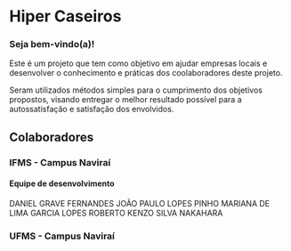 # Hiper Caseiros

### Seja bem-vindo(a)!

Este é um projeto que tem como objetivo em ajudar empresas locais e desenvolver o conhecimento e práticas dos coolaboradores deste projeto.

Seram utilizados métodos simples para o cumprimento dos objetivos propostos, visando entregar o melhor resultado possível para a autossatisfação e satisfação dos envolvidos.

## Colaboradores
### IFMS - Campus Naviraí
#### Equipe de desenvolvimento
DANIEL GRAVE FERNANDES
JOÃO PAULO LOPES PINHO
MARIANA DE LIMA GARCIA LOPES
ROBERTO KENZO SILVA NAKAHARA

### UFMS - Campus Naviraí
